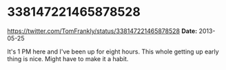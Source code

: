 # 338147221465878528
https://twitter.com/TomFrankly/status/338147221465878528
**Date:** 2013-05-25

It's 1 PM here and I've been up for eight hours. This whole getting up early thing is nice. Might have to make it a habit.
